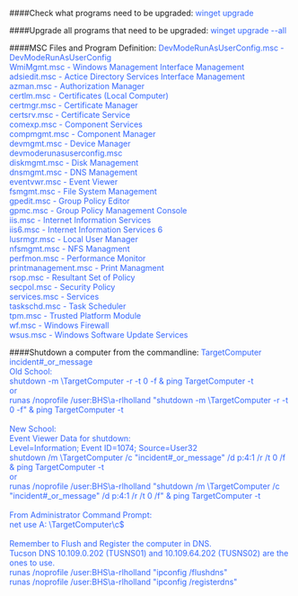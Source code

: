 ####Check what programs need to be upgraded:
<span style="color: #3366ff;">winget upgrade</span><br />

####Upgrade all programs that need to be upgraded:
<span style="color: #3366ff;">winget upgrade --all</span><br />

####MSC Files and Program Definition:
<span style="color: #3366ff;">
  DevModeRunAsUserConfig.msc - DevModeRunAsUserConfig<br />
  WmiMgmt.msc - Windows Management Interface Management<br />
  adsiedit.msc - Actice Directory Services Interface Management<br />
  azman.msc - Authorization Manager<br />
  certlm.msc - Certificates (Local Computer)<br />
  certmgr.msc - Certificate Manager<br />
  certsrv.msc - Certificate Service<br />
  comexp.msc - Component Services<br />
  compmgmt.msc - Component Manager<br />
  devmgmt.msc - Device Manager<br />
  devmoderunasuserconfig.msc <br />
  diskmgmt.msc - Disk Management<br />
  dnsmgmt.msc - DNS Management<br />
  eventvwr.msc - Event Viewer<br />
  fsmgmt.msc - File System Management<br />
  gpedit.msc - Group Policy Editor<br />
  gpmc.msc - Group Policy Management Console<br />
  iis.msc - Internet Information Services<br />
  iis6.msc - Internet Information Services 6<br />
  lusrmgr.msc - Local User Manager<br />
  nfsmgmt.msc - NFS Managment<br />
  perfmon.msc - Performance Monitor<br />
  printmanagement.msc - Print Managment<br />
  rsop.msc - Resultant Set of Policy<br />
  secpol.msc - Security Policy<br />
  services.msc - Services<br />
  taskschd.msc - Task Scheduler<br />
  tpm.msc - Trusted Platform Module<br />
  wf.msc - Windows Firewall<br />
  wsus.msc - Windows Software Update Services<br />
</span>

####Shutdown a computer from the commandline:
<span style="color: #3366ff;">
TargetComputer incident#_or_message<br />
Old School:<br />
shutdown -m \\TargetComputer -r -t 0 -f & ping TargetComputer -t<br />
or<br />
runas /noprofile /user:BHS\a-rlholland "shutdown -m \\TargetComputer -r -t 0 -f" & ping TargetComputer -t<br />
<br />
New School:<br />
Event Viewer Data for shutdown:<br />
Level=Information; Event ID=1074; Source=User32<br />
shutdown /m \\TargetComputer /c "incident#_or_message" /d p:4:1 /r /t 0 /f & ping TargetComputer -t<br />
or<br />
runas /noprofile /user:BHS\a-rlholland "shutdown /m \\TargetComputer /c \"incident#_or_message\" /d p:4:1 /r /t 0 /f" & ping TargetComputer -t<br />
<br />
From Administrator Command Prompt:<br />
net use A: \\TargetComputer\c$<br />
<br />
Remember to Flush and Register the computer in DNS.<br />
Tucson DNS 10.109.0.202 (TUSNS01) and 10.109.64.202 (TUSNS02) are the ones to use.<br />
runas /noprofile /user:BHS\a-rlholland "ipconfig /flushdns"<br />
runas /noprofile /user:BHS\a-rlholland "ipconfig /registerdns"<br />
</span>
